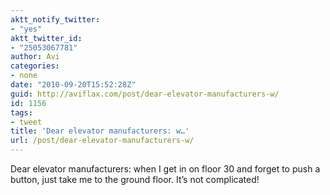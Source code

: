 ```yaml
---
aktt_notify_twitter:
- "yes"
aktt_twitter_id:
- "25053067781"
author: Avi
categories:
- none
date: "2010-09-20T15:52:28Z"
guid: http://aviflax.com/post/dear-elevator-manufacturers-w/
id: 1156
tags:
- tweet
title: 'Dear elevator manufacturers: w…'
url: /post/dear-elevator-manufacturers-w/
---
```

Dear elevator manufacturers: when I get in on floor 30 and forget to push a button, just take me to the ground floor. It&#8217;s not complicated!